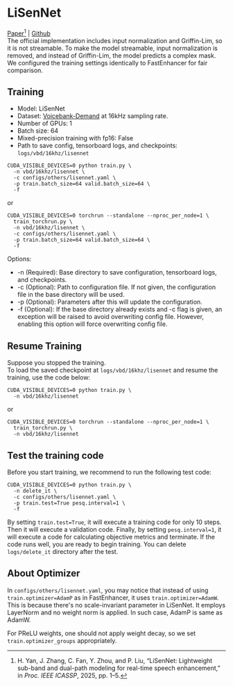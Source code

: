 # LiSenNet
[Paper](https://ieeexplore.ieee.org/document/10446016)[^1] | [Github](https://github.com/hyyan2k/LiSenNet/tree/main)  
The official implementation includes input normalization and Griffin-Lim, so it is not streamable. To make the model streamable, input normalization is removed, and instead of Griffin-Lim, the model predicts a complex mask. We configured the training settings identically to FastEnhancer for fair comparison.

[^1]: H. Yan, J. Zhang, C. Fan, Y. Zhou, and P. Liu, “LiSenNet: Lightweight sub-band and dual-path modeling for real-time speech enhancement,” in *Proc. IEEE ICASSP*, 2025, pp. 1–5.  

## Training
- Model: LiSenNet
- Dataset: [Voicebank-Demand](voicebank-demand.md) at 16kHz sampling rate. 
- Number of GPUs: 1
- Batch size: 64
- Mixed-precision training with fp16: False
- Path to save config, tensorboard logs, and checkpoints: `logs/vbd/16khz/lisennet`
<pre><code>CUDA_VISIBLE_DEVICES=0 python train.py \
  -n vbd/16khz/lisennet \
  -c configs/others/lisennet.yaml \
  -p train.batch_size=64 valid.batch_size=64 \
  -f</code></pre>
or
<pre><code>CUDA_VISIBLE_DEVICES=0 torchrun --standalone --nproc_per_node=1 \
  train_torchrun.py \
  -n vbd/16khz/lisennet \
  -c configs/others/lisennet.yaml \
  -p train.batch_size=64 valid.batch_size=64 \
  -f</code></pre>

Options:
- -n (Required): Base directory to save configuration, tensorboard logs, and checkpoints.
- -c (Optional): Path to configuration file. If not given, the configuration file in the base directory will be used.
- -p (Optional): Parameters after this will update the configuration.
- -f (Optional): If the base directory already exists and -c flag is given, an exception will be raised to avoid overwriting config file. However, enabling this option will force overwriting config file.

## Resume Training
Suppose you stopped the training.  
To load the saved checkpoint at `logs/vbd/16khz/lisennet` and resume the training, use the code below:
<pre><code>CUDA_VISIBLE_DEVICES=0 python train.py \
  -n vbd/16khz/lisennet</code></pre>
or
<pre><code>CUDA_VISIBLE_DEVICES=0 torchrun --standalone --nproc_per_node=1 \
  train_torchrun.py \
  -n vbd/16khz/lisennet</code></pre>

## Test the training code
Before you start training, we recommend to run the following test code:
<pre><code>CUDA_VISIBLE_DEVICES=0 python train.py \
  -n delete_it \
  -c configs/others/lisennet.yaml \
  -p train.test=True pesq.interval=1 \
  -f</code></pre>
By setting `train.test=True`, it will execute a training code for only 10 steps. Then it will execute a validation code. Finally, by setting `pesq.interval=1`, it will execute a code for calculating objective metrics and terminate. If the code runs well, you are ready to begin training. You can delete `logs/delete_it` directory after the test.

## About Optimizer
In `configs/others/lisennet.yaml`, you may notice that instead of using `train.optimizer=AdamP` as in FastEnhancer, it uses `train.optimizer=AdamW`. This is because there's no scale-invariant parameter in LiSenNet. It employs LayerNorm and no weight norm is applied. In such case, AdamP is same as AdamW.  

For PReLU weights, one should not apply weight decay, so we set `train.optimizer_groups` appropriately.
